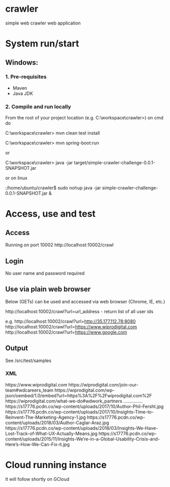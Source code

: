 # crawler 
simple web crawler web application

# System run/start
## Windows:
### 1. Pre-requisites
- Maven
- Java JDK

### 2. Compile and run locally
From the root of your project location (e.g. C:\workspace\crawler>) on cmd do

C:\workspace\crawler> mvn clean test install

C:\workspace\crawler> mvn spring-boot:run

or

C:\workspace\crawler> java -jar target/simple-crawler-challenge-0.0.1-SNAPSHOT.jar

or on linux

:/home/ubuntu/crawler$ sudo nohup java -jar simple-crawler-challenge-0.0.1-SNAPSHOT.jar &

# Access, use and test
## Access
Running on port 10002
http://localhost:10002/crawl

## Login
No user name and password required

## Use via plain web browser
Below (GETs) can be used and accessed via web browser (Chrome, IE, etc.)

http://localhost:10002/crawl?url=url_address - return list of all user ids

e.g.
http://localhost:10002/crawl?url=http://35.177.112.78:8080
http://localhost:10002/crawl?url=https://www.wiprodigital.com
http://localhost:10002/crawl?url=https://www.google.com


## Output
See /src/test/samples

### XML 
<?xml version="1.0" encoding="UTF-8"?>
<sitemap>
<url><loc>https://www.wiprodigital.com</loc></url>
<url><loc>https://wiprodigital.com/join-our-team#wdcareers_team</loc></url>
<url><loc>https://wiprodigital.com/wp-json/oembed/1.0/embed?url=https%3A%2F%2Fwiprodigital.com%2F</loc></url>
<url><loc>https://wiprodigital.com/what-we-do#wdwork_partners</loc></url>
...............
<image><loc>https://s17776.pcdn.co/wp-content/uploads/2017/10/Author-Phil-Fersht.jpg</loc></image>
<image><loc>https://s17776.pcdn.co/wp-content/uploads/2017/10/Insights-Time-to-Reinvent-The-Marketing-Agency-1.jpg</loc></image>
<image><loc>https://s17776.pcdn.co/wp-content/uploads/2018/03/Author-Caglar-Araz.jpg</loc></image>
<image><loc>https://s17776.pcdn.co/wp-content/uploads/2018/03/Insights-We-Have-Lost-Track-of-What-UX-Actually-Means.jpg</loc></image>
<image><loc>https://s17776.pcdn.co/wp-content/uploads/2015/11/Insights-We’re-in-a-Global-Usability-Crisis-and-Here’s-How-We-Can-Fix-it.jpg</loc></image>
</sitemap>


# Cloud running instance
It will follow shortly on GCloud

